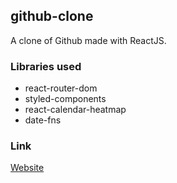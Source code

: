 ## github-clone
A clone of Github made with ReactJS.

### Libraries used
* react-router-dom
* styled-components
* react-calendar-heatmap
* date-fns

### Link
[Website](https://r3nanp-github-clone.netlify.app/)
